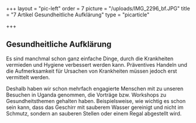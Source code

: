 +++
layout = "pic-left"
order = 7
picture = "/uploads/IMG_2296_bf.JPG"
title = "7 Artikel Gesundheitliche Aufklärung"
type = "picarticle"

+++
## Gesundheitliche Aufklärung

Es sind manchmal schon ganz einfache Dinge, durch die Krankheiten vermieden und Hygiene verbessert werden kann. Präventives Handeln und die Aufmerksamkeit für Ursachen von Krankheiten müssen jedoch erst vermittelt werden. 

Deshalb haben wir schon mehrfach engagierte Menschen mit zu unseren Besuchen in Uganda genommen, die  Vorträge bzw. Workshops zu Gesundheitsthemen gehalten haben. Beispielsweise, wie wichtig es schon sein kann, dass das Geschirr mit sauberem Wasser gereinigt und nicht im Schmutz, sondern an sauberen Stellen oder einem Regal abgestellt wird. 